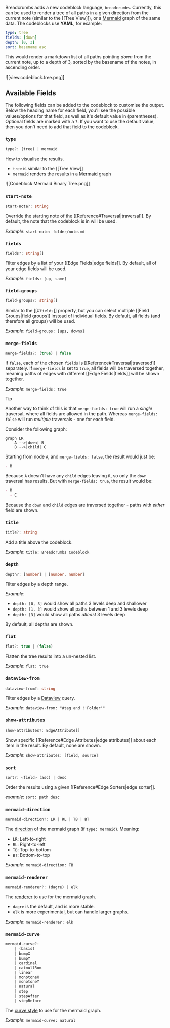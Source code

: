 Breadcrumbs adds a new codeblock language, `breadcrumbs`. Currently, this can be used to render a tree of all paths in a given direction from the current note (similar to the [[Tree View]]), or a [Mermaid](https://mermaid.js.org) graph of the same data. The codeblocks use **YAML**, for example:

```yaml
type: tree
fields: [down]
depth: [0, 3]
sort: basename asc
```

This would render a markdown list of all paths pointing _down_ from the current note, up to a depth of 3, sorted by the basename of the notes, in ascending order.

![[view.codeblock.tree.png]]

## Available Fields

The following fields can be added to the codeblock to customise the output. Below the heading name for each field, you'll see the possible values/options for that field, as well as it's default value in (parentheses). Optional fields are marked with a `?`. If you want to use the default value, then you don't need to add that field to the codeblock.

### `type`

```ts
type?: (tree) | mermaid
```

How to visualise the results.

- `tree` is similar to the [[Tree View]]
- `mermaid` renders the results in a [Mermaid](https://mermaid.js.org) graph

![[Codeblock Mermaid Binary Tree.png]]

### `start-note`

```ts
start-note?: string
```

Override the starting note of the [[Reference#Traversal|traversal]]. By default, the note that the codeblock is in will be used.

_Example_: `start-note: folder/note.md`

### `fields`

```ts
fields?: string[]
```

Filter edges by a list of your [[Edge Fields|edge fields]]. By default, all of your edge fields will be used.

_Example_: `fields: [up, same]`

### `field-groups`

```ts
field-groups?: string[]
```

Similar to the [[#`fields`]] property, but you can select multiple [[Field Groups|field groups]] instead of individual fields. By default, all fields (and therefore all groups) will be used.

_Example_: `field-groups: [ups, downs]`

### `merge-fields`

```ts
merge-fields?: (true) | false
```

If `false`, each of the chosen `fields` is [[Reference#Traversal|traversed]] separately. If `merge-fields` is set to `true`, all fields will be traversed together, meaning paths of edges with different [[Edge Fields|fields]] will be shown together.

_Example_: `merge-fields: true`

> [!TIP]
> Another way to think of this is that `merge-fields: true` will run a _single_ traversal, where all fields are allowed in the path. Whereas `merge-fields: false` will run _multiple_ traversals - one for each field.

Consider the following graph:

```mermaid
graph LR
    A -->|down| B
    B -->|child| C
```

Starting from node `A`, and `merge-fields: false`, the result would just be:

```markdown
- B
```

Because `A` doesn't have any `child` edges leaving it, so only the `down` traversal has results. But with `merge-fields: true`, the result would be:

```markdown
- B
  - C
```

Because the `down` and `child` edges are traversed together - paths with _either_ field are shown.

### `title`

```ts
title?: string
```

Add a title above the codeblock.

_Example_: `title: Breadcrumbs Codeblock`

### `depth`

```ts
depth?: [number] | [number, number]
```

Filter edges by a depth range.

_Example_:

- `depth: [0, 3]` would show all paths 3 levels deep and shallower
- `depth: [1, 3]` would show all paths between 1 and 3 levels deep
- `depth: [3]` would show all paths _atleast_ 3 levels deep

By default, all depths are shown.

### `flat`

```ts
flat?: true | (false)
```

Flatten the tree results into a un-nested list.

_Example_: `flat: true`

### `dataview-from`

```ts
dataview-from?: string
```

Filter edges by a [Dataview](http://blacksmithgu.github.io/obsidian-dataview/) query.

_Example_: `dataview-from: "#tag and !'Folder'"`

### `show-attributes`

```ts
show-attributes?: EdgeAttribute[]
```

Show specific [[Reference#Edge Attributes|edge attributes]] about each item in the result. By default, none are shown.

_Example_: `show-attributes: [field, source]`

### `sort`

```ts
sort?: <field> (asc) | desc
```

Order the results using a given [[Reference#Edge Sorters|edge sorter]].

_example_: `sort: path desc`

### `mermaid-direction`

```ts
mermaid-direction?: LR | RL | TB | BT
```

The [direction](https://mermaid.js.org/syntax/flowchart.html#direction) of the mermaid graph (if `type: mermaid`). Meaning:

- `LR`: Left-to-right
- `RL`: Right-to-left
- `TB`: Top-to-bottom
- `BT`: Bottom-to-top

_Example_: `mermaid-direction: TB`

### `mermaid-renderer`

```ts
mermaid-renderer?: (dagre) | elk
```

The [renderer](https://mermaid.js.org/syntax/flowchart.html#renderer) to use for the mermaid graph.

- `dagre` is the default, and is more stable.
- `elk` is more experimental, but can handle larger graphs.

_Example_: `mermaid-renderer: elk`

### `mermaid-curve`

```ts
mermaid-curve?: 
	| (basis)
	| bumpX
	| bumpY
	| cardinal
	| catmullRom
	| linear
	| monotoneX
	| monotoneY
	| natural
	| step
	| stepAfter
	| stepBefore
```

The [curve style](https://mermaid.js.org/syntax/flowchart.html#styling-line-curves) to use for the mermaid graph.

_Example_: `mermaid-curve: natural`
